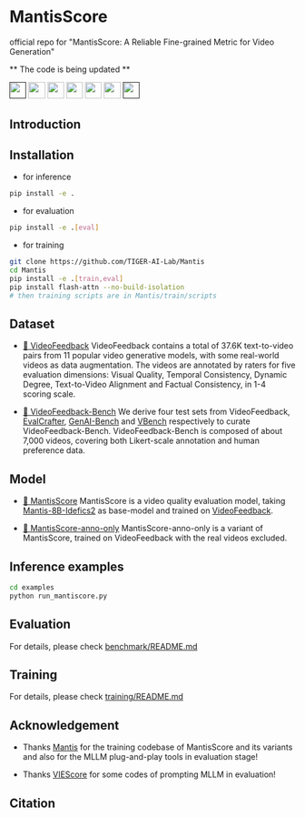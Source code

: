 # MantisScore
official repo for "MantisScore: A Reliable Fine-grained Metric for Video Generation"


** The code is being updated **


<a target="_blank" href="">
<img style="height:22pt" src="https://img.shields.io/badge/-Paper-red?style=flat&logo=arxiv"></a>
<a target="_blank" href="https://github.com/TIGER-AI-Lab/MantisScore">
<img style="height:22pt" src="https://img.shields.io/badge/-Code-green?style=flat&logo=github"></a>
<a target="_blank" href="https://tiger-ai-lab.github.io/MantisScore/">
<img style="height:22pt" src="https://img.shields.io/badge/-🌐%20Website-blue?style=flat"></a>
<a target="_blank" href="https://huggingface.co/datasets/TIGER-Lab/VideoFeedback">
<img style="height:22pt" src="https://img.shields.io/badge/-🤗%20Dataset-red?style=flat"></a>
<a target="_blank" href="https://huggingface.co/spaces/TIGER-Lab/Mantis">
<img style="height:22pt" src="https://img.shields.io/badge/-🤗%20Demo-red?style=flat"></a> 
<a target="_blank" href="https://huggingface.co/TIGER-Lab/MantisScore">
<img style="height:22pt" src="https://img.shields.io/badge/-🤗%20Models-red?style=flat"></a>
<a target="_blank" href="">
<img style="height:22pt" src="https://img.shields.io/badge/-Tweet-blue?style=flat&logo=twitter"></a>
<br>

## Introduction


## Installation

- for inference
```bash
pip install -e . 
```
- for evaluation
```bash
pip install -e .[eval] 
```
- for training
```bash
git clone https://github.com/TIGER-AI-Lab/Mantis
cd Mantis
pip install -e .[train,eval]
pip install flash-attn --no-build-isolation
# then training scripts are in Mantis/train/scripts
```

## Dataset
- [🤗 VideoFeedback](https://huggingface.co/datasets/TIGER-Lab/VideoFeedback) VideoFeedback contains a total of 37.6K text-to-video pairs from 11 popular video generative models, with some real-world videos as data augmentation. The videos are annotated by raters for five evaluation dimensions: Visual Quality, Temporal Consistency, Dynamic Degree, Text-to-Video Alignment and Factual Consistency, in 1-4 scoring scale. 

- [🤗 VideoFeedback-Bench](https://huggingface.co/datasets/TIGER-Lab/VideoFeedback-Bench) 
We derive four test sets from 
VideoFeedback, 
[EvalCrafter](https://github.com/evalcrafter/EvalCrafter), 
[GenAI-Bench](https://huggingface.co/datasets/TIGER-Lab/GenAI-Bench) and 
[VBench](https://github.com/Vchitect/VBench) respectively to curate VideoFeedback-Bench. 
VideoFeedback-Bench is composed of about 7,000 videos, covering both Likert-scale annotation and human preference data.  

## Model
- [🤗 MantisScore](https://huggingface.co/TIGER-Lab/MantisScore) MantisScore is a video quality evaluation model, taking [Mantis-8B-Idefics2](https://huggingface.co/TIGER-Lab/Mantis-8B-Idefics2) as base-model and trained on [VideoFeedback](https://huggingface.co/datasets/TIGER-Lab/VideoFeedback). 

- [🤗 MantisScore-anno-only](https://huggingface.co/TIGER-Lab/MantisScore-anno-only) MantisScore-anno-only is a variant of MantisScore, trained on VideoFeedback with the real videos excluded.


## Inference examples
```bash
cd examples
python run_mantiscore.py
```

## Evaluation
For details, please check [benchmark/README.md](.benchmark/README.md)

## Training
For details, please check [training/README.md](.training/README.md)

## Acknowledgement
- Thanks [Mantis](https://github.com/TIGER-AI-Lab/Mantis/tree/main) for the training codebase of MantisScore and its variants and also for the MLLM plug-and-play tools in evaluation stage! 

- Thanks [VIEScore](https://github.com/TIGER-AI-Lab/VIEScore/tree/main) for some codes of prompting MLLM in evaluation! 

## Citation
```bibtex
```
